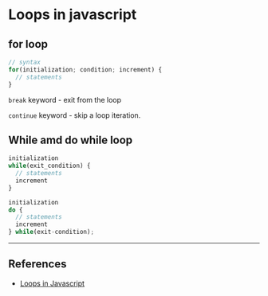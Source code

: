 # Loops in javascript

## for loop

```javascript
// syntax
for(initialization; condition; increment) {
  // statements
}
```

`break` keyword - exit from the loop

`continue` keyword - skip a loop iteration.

## While amd do while loop

```javascript
initialization
while(exit_condition) {
  // statements
  increment
}

initialization
do {
  // statements
  increment
} while(exit-condition);
```

---

## References

* [Loops in Javascript](https://developer.mozilla.org/en-US/docs/Learn/JavaScript/Building_blocks/Looping_code)
